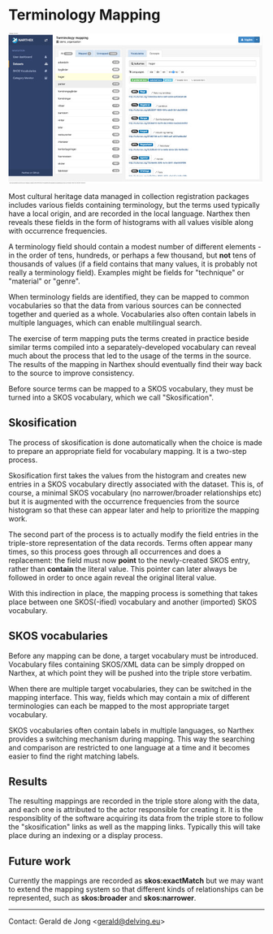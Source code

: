 # Terminology Mapping

![Terminology Mapping](images/terminology-mapping.jpg)

Most cultural heritage data managed in collection registration packages includes various fields containing terminology, but the terms used typically have a local origin, and are recorded in the local language.  Narthex then reveals these fields in the form of histograms with all values visible along with occurrence frequencies.

A terminology field should contain a modest number of different elements - in the order of tens, hundreds, or perhaps a few thousand, but **not** tens of thousands of values (if a field contains that many values, it is probably not really a terminology field).  Examples might be fields for "technique" or "material" or "genre".

When terminology fields are identified, they can be mapped to common vocabularies so that the data from various sources can be connected together and queried as a whole.  Vocabularies also often contain labels in multiple languages, which can enable multilingual search.

The exercise of term mapping puts the terms created in practice beside similar terms compiled into a separately-developed vocabulary can reveal much about the process that led to the usage of the terms in the source.  The results of the mapping in Narthex should eventually find their way back to the source to improve consistency.

Before source terms can be mapped to a SKOS vocabulary, they must be turned into a SKOS vocabulary, which we call "Skosification".

## Skosification

The process of skosification is done automatically when the choice is made to prepare an appropriate field for vocabulary mapping.  It is a two-step process.

Skosification first takes the values from the histogram and creates new entries in a SKOS vocabulary directly associated with the dataset.  This is, of course, a minimal SKOS vocabulary (no narrower/broader relationships etc) but it is augmented with the occurrence frequencies from the source histogram so that these can appear later and help to prioritize the mapping work.

The second part of the process is to actually modify the field entries in the triple-store representation of the data records.  Terms often appear many times, so this process goes through all occurrences and does a replacement:  the field must now **point** to the newly-created SKOS entry, rather than **contain** the literal value.  This pointer can later always be followed in order to once again reveal the original literal value.

With this indirection in place, the mapping process is something that takes place between one SKOS(-ified) vocabulary and another (imported) SKOS vocabulary.

## SKOS vocabularies

Before any mapping can be done, a target vocabulary must be introduced.  Vocabulary files containing SKOS/XML data can be simply dropped on Narthex, at which point they will be pushed into the triple store verbatim.

When there are multiple target vocabularies, they can be switched in the mapping interface. This way, fields which may contain a mix of different terminologies can each be mapped to the most appropriate target vocabulary.

SKOS vocabularies often contain labels in multiple languages, so Narthex provides a switching mechanism during mapping.  This way the searching and comparison are restricted to one language at a time and it becomes easier to find the right matching labels.

## Results

The resulting mappings are recorded in the triple store along with the data, and each one is attributed to the actor responsible for creating it.  It is the responsiblity of the software acquiring its data from the triple store to follow the "skosification" links as well as the mapping links.  Typically this will take place during an indexing or a display process.

## Future work

Currently the mappings are recorded as **skos:exactMatch** but we may want to extend the mapping system so that different kinds of relationships can be represented, such as **skos:broader** and **skos:narrower**.

---

Contact: Gerald de Jong &lt;gerald@delving.eu&gt;